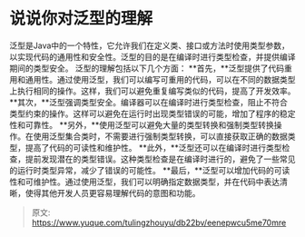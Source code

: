 # 说说你对泛型的理解

泛型是Java中的一个特性，它允许我们在定义类、接口或方法时使用类型参数，以实现代码的通用性和安全性。泛型的目的是在编译时进行类型检查，并提供编译期间的类型安全。
泛型的理解包括以下几个方面：
**首先，**泛型提供了代码重用和通用性。通过使用泛型，我们可以编写可重用的代码，可以在不同的数据类型上执行相同的操作。这样，我们可以避免重复编写类似的代码，提高了开发效率。
**其次，**泛型强调类型安全。编译器可以在编译时进行类型检查，阻止不符合类型约束的操作。这样可以避免在运行时出现类型错误的可能，增加了程序的稳定性和可靠性。
**另外，**使用泛型可以避免大量的类型转换和强制类型转换操作。在使用泛型集合类时，不需要进行强制类型转换，可以直接获取正确的数据类型，提高了代码的可读性和维护性。
**此外，**泛型还可以在编译时进行类型检查，提前发现潜在的类型错误。这种类型检查是在编译时进行的，避免了一些常见的运行时类型异常，减少了错误的可能性。
**最后，**泛型可以增加代码的可读性和可维护性。通过使用泛型，我们可以明确指定数据类型，并在代码中表达清晰，使得其他开发人员更容易理解代码的意图和功能。


> 原文: <https://www.yuque.com/tulingzhouyu/db22bv/eenepwcu5me70mre>